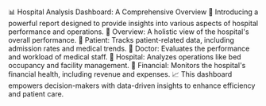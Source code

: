 📊 Hospital Analysis Dashboard: A Comprehensive Overview 🏥
Introducing a powerful report designed to provide insights into various aspects of hospital performance and operations.
🔹 Overview: A holistic view of the hospital's overall performance.
 🔹 Patient: Tracks patient-related data, including admission rates and medical trends.
 🔹 Doctor: Evaluates the performance and workload of medical staff.
 🔹 Hospital: Analyzes operations like bed occupancy and facility management.
 🔹 Financial: Monitors the hospital's financial health, including revenue and expenses.
📈 This dashboard empowers decision-makers with data-driven insights to enhance efficiency and patient care.
